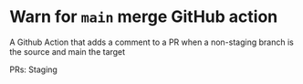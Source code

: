 # Warn for `main` merge GitHub action
A Github Action that adds a comment to a PR when a non-staging branch is the source and main the target

PRs: Staging
